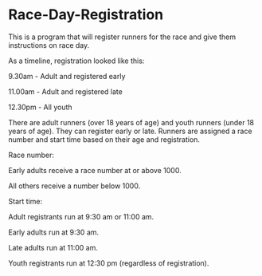 # Race-Day-Registration

This is a program that will register runners for the race and give them instructions on race day.

As a timeline, registration looked like this:

9.30am - Adult and registered early

11.00am - Adult and registered late

12.30pm - All youth

There are adult runners (over 18 years of age) and youth runners (under 18 years of age). They can register early or late. Runners are assigned a race number and start time based on their age and registration.

Race number:

Early adults receive a race number at or above 1000.

All others receive a number below 1000.

Start time:

Adult registrants run at 9:30 am or 11:00 am.

Early adults run at 9:30 am.

Late adults run at 11:00 am.

Youth registrants run at 12:30 pm (regardless of registration).
